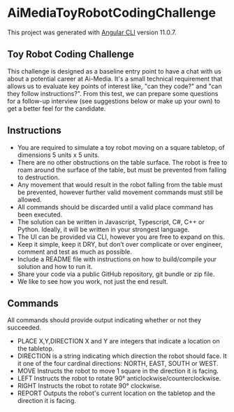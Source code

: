 # AiMediaToyRobotCodingChallenge

This project was generated with [Angular CLI](https://github.com/angular/angular-cli) version 11.0.7.

## Toy Robot Coding Challenge

This challenge is designed as a baseline entry point to have a chat with us about a potential career at Ai-Media. It's a small technical requirement that allows us to evaluate key points of interest like, "can they code?" and "can they follow instructions?". From this test, we can prepare some questions for a follow-up interview (see suggestions below or make up your own) to get a better feel for the candidate.

## Instructions

* You are required to simulate a toy robot moving on a square tabletop, of dimensions 5 units x 5 units.
* There are no other obstructions on the table surface. The robot is free to roam around the surface of the table, but must be prevented from falling to destruction.
* Any movement that would result in the robot falling from the table must be prevented, however further valid movement commands must still be allowed.
* All commands should be discarded until a valid place command has been executed.
* The solution can be written in Javascript, Typescript, C#, C++ or Python. Ideally, it will be written in your strongest language.
* The UI can be provided via CLI, however you are free to expand on this.
* Keep it simple, keep it DRY, but don’t over complicate or over engineer, comment and test as much as possible.
* Include a README file with instructions on how to build/compile your solution and how to run it.
* Share your code via a public GitHub repository, git bundle or zip file.
* We like to see how you work, not just the end result.

## Commands

All commands should provide output indicating whether or not they succeeded.

* PLACE X,Y,DIRECTION
  X and Y are integers that indicate a location on the tabletop.
* DIRECTION
  is a string indicating which direction the robot should face. It it one of the four cardinal directions: NORTH, EAST, SOUTH or WEST.
* MOVE
  Instructs the robot to move 1 square in the direction it is facing.
* LEFT
  Instructs the robot to rotate 90° anticlockwise/counterclockwise.
* RIGHT
  Instructs the robot to rotate 90° clockwise.
* REPORT
  Outputs the robot's current location on the tabletop and the direction it is facing.
